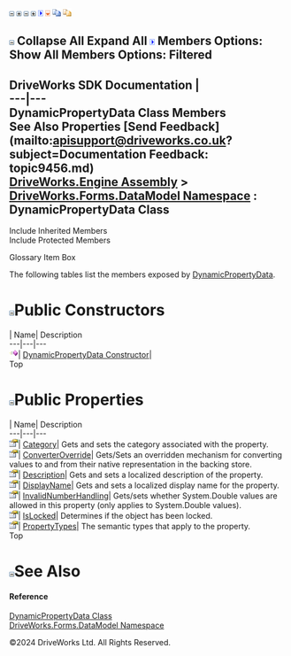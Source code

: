 ![](dotnetimages/collapse.gif) ![](dotnetimages/expand.gif) ![](dotnetimages/collapse.gif) ![](dotnetimages/expand.gif) ![](dotnetimages/drpdown.gif) ![](dotnetimages/drpdown_orange.gif) ![](dotnetimages/copycode.gif) ![](dotnetimages/copycodeHighlight.gif)

![](dotnetimages/collapse.gif) Collapse All Expand All ![](dotnetimages/drpdown.gif) Members Options: Show All  Members Options: Filtered   
---  
DriveWorks SDK Documentation  |   
---|---  
DynamicPropertyData Class Members   
See Also Properties [Send Feedback](mailto:apisupport@driveworks.co.uk?subject=Documentation Feedback: topic9456.md)  
[DriveWorks.Engine Assembly](topic2156.md) > [DriveWorks.Forms.DataModel Namespace](topic9371.md) : DynamicPropertyData Class  
---  
  
Include Inherited Members    
Include Protected Members  


Glossary Item Box

The following tables list the members exposed by [DynamicPropertyData](topic9456.md).

# ![](dotnetimages/collapse.gif)Public Constructors

| Name| Description  
---|---|---  
![Public Constructor](dotnetimages/publicConstructor.gif)| [DynamicPropertyData Constructor](topic9462.md)|   
Top

# ![](dotnetimages/collapse.gif)Public Properties

| Name| Description  
---|---|---  
![Public Property](dotnetimages/publicProperty.gif)| [Category](topic9463.md)| Gets and sets the category associated with the property.   
![Public Property](dotnetimages/publicProperty.gif)| [ConverterOverride](topic9464.md)| Gets/Sets an overridden mechanism for converting values to and from their native representation in the backing store.   
![Public Property](dotnetimages/publicProperty.gif)| [Description](topic9465.md)| Gets and sets a localized description of the property.   
![Public Property](dotnetimages/publicProperty.gif)| [DisplayName](topic9466.md)| Gets and sets a localized display name for the property.   
![Public Property](dotnetimages/publicProperty.gif)| [InvalidNumberHandling](topic9467.md)| Gets/sets whether System.Double values are allowed in this property (only applies to System.Double values).   
![Public Property](dotnetimages/publicProperty.gif)| [IsLocked](topic9468.md)| Determines if the object has been locked.   
![Public Property](dotnetimages/publicProperty.gif)| [PropertyTypes](topic9469.md)| The semantic types that apply to the property.   
Top

# ![](dotnetimages/collapse.gif)See Also

#### Reference

[DynamicPropertyData Class](topic9456.md)   
[DriveWorks.Forms.DataModel Namespace](topic9371.md)

©2024 DriveWorks Ltd. All Rights Reserved.
